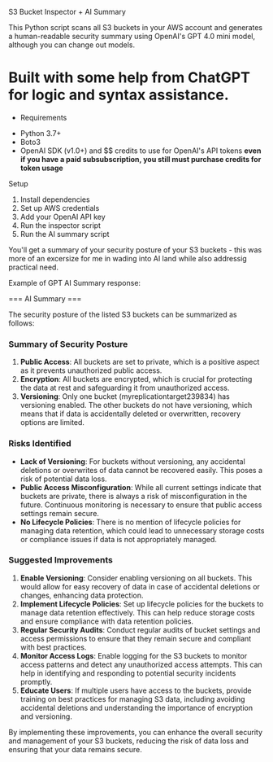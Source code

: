 S3 Bucket Inspector + AI Summary

This Python script scans all S3 buckets in your AWS account and generates a human-readable security summary using OpenAI's GPT 4.0 mini model, although you can change out models. 

# Built with some help from ChatGPT for logic and syntax assistance.

+ Requirements

- Python 3.7+
- Boto3
- OpenAI SDK (v1.0+) and $$ credits to use for OpenAI's API tokens 
**even if you have a paid subsubscription, you still must purchase credits for token usage**

Setup
1. Install dependencies
2. Set up AWS credentials
3. Add your OpenAI API key
4. Run the inspector script
5. Run the AI summary script
 
 You'll get a summary of your security posture of your S3 buckets - this was more of an excersize for me in wading into AI land while also addressig practical need.
 
Example of GPT AI Summary response:

=== AI Summary ===

The security posture of the listed S3 buckets can be summarized as follows:

### Summary of Security Posture
1. **Public Access**: All buckets are set to private, which is a positive aspect as it prevents unauthorized public access.
2. **Encryption**: All buckets are encrypted, which is crucial for protecting the data at rest and safeguarding it from unauthorized access.
3. **Versioning**: Only one bucket (myreplicationtarget239834) has versioning enabled. The other buckets do not have versioning, which means that if data is accidentally deleted or overwritten, recovery options are limited.

### Risks Identified
- **Lack of Versioning**: For buckets without versioning, any accidental deletions or overwrites of data cannot be recovered easily. This poses a risk of potential data loss.
- **Public Access Misconfiguration**: While all current settings indicate that buckets are private, there is always a risk of misconfiguration in the future. Continuous monitoring is necessary to ensure that public access settings remain secure.
- **No Lifecycle Policies**: There is no mention of lifecycle policies for managing data retention, which could lead to unnecessary storage costs or compliance issues if data is not appropriately managed.

### Suggested Improvements
1. **Enable Versioning**: Consider enabling versioning on all buckets. This would allow for easy recovery of data in case of accidental deletions or changes, enhancing data protection.
2. **Implement Lifecycle Policies**: Set up lifecycle policies for the buckets to manage data retention effectively. This can help reduce storage costs and ensure compliance with data retention policies.
3. **Regular Security Audits**: Conduct regular audits of bucket settings and access permissions to ensure that they remain secure and compliant with best practices.
4. **Monitor Access Logs**: Enable logging for the S3 buckets to monitor access patterns and detect any unauthorized access attempts. This can help in identifying and responding to potential security incidents promptly.
5. **Educate Users**: If multiple users have access to the buckets, provide training on best practices for managing S3 data, including avoiding accidental deletions and understanding the importance of encryption and versioning.

By implementing these improvements, you can enhance the overall security and management of your S3 buckets, reducing the risk of data loss and ensuring that your data remains secure.

